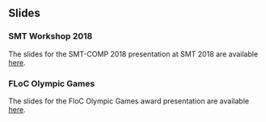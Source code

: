 ## Slides

### SMT Workshop 2018
The slides for the SMT-COMP 2018 presentation at SMT 2018 are available
[here](SMT-COMP-2018-slides.pdf).

### FLoC Olympic Games
The slides for the FloC Olympic Games award presentation are available
[here](FLoC-2018-slides.pdf).

